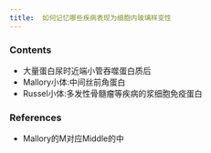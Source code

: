 ```yaml
---
title:  如何记忆哪些疾病表现为细胞内玻璃样变性
--- 
```


### Contents
- 大量蛋白尿时近端小管吞噬蛋白质后 
- Mallory小体:中间丝前角蛋白
- Russel小体:多发性骨髓瘤等疾病的浆细胞免疫蛋白
### References
- Mallory的M对应Middle的中

